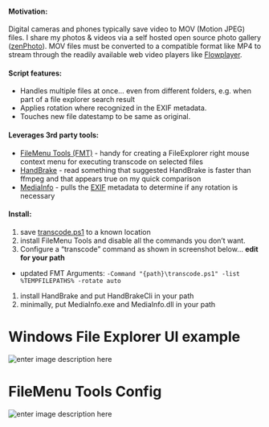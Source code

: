 #### Motivation:

Digital cameras and phones typically save video to MOV (Motion JPEG) files. I share my photos &amp; videos via a self hosted open source photo gallery ([zenPhoto](http://www.zenphoto.org/)). MOV files must be converted to a compatible format like MP4 to stream through the readily available web video players like [Flowplayer](https://flowplayer.org/).

#### Script features:

*   Handles multiple files at once… even from different folders, e.g. when part of a file explorer search result
*   Applies rotation where recognized in the EXIF metadata.
*   Touches new file datestamp to be same as original.

#### Leverages 3rd party tools:

*   [FileMenu Tools (FMT)](http://www.lopesoft.com/en/products) - handy for creating a FileExplorer right mouse context menu for executing transcode on selected files
*   [HandBrake](https://handbrake.fr/downloads.php) - read something that suggested HandBrake is faster than ffmpeg and that appears true on my quick comparison
*   [MediaInfo](http://mediaarea.net/en/MediaInfo/Download/Windows) - pulls the [EXIF](https://en.wikipedia.org/wiki/Exchangeable_image_file_format) metadata to determine if any rotation is necessary

#### Install:

1.  save [transcode.ps1](https://raw.githubusercontent.com/Beej126/PowerShell/master/transcode.ps1) to a known location
1.  install FileMenu Tools and disable all the commands you don’t want.
1. Configure a “transcode” command as shown in screenshot below... **edit for your path**
  * updated FMT Arguments: ```-Command "{path}\transcode.ps1" -list %TEMPFILEPATHS% -rotate auto```
1.  install HandBrake and put HandBrakeCli in your path
1.  minimally, put MediaInfo.exe and MediaInfo.dll in your path

# Windows File Explorer UI example

![enter image description here](http://www.BeejBlog.com/wp-content/uploads/2015/11/Snap6.png)

# FileMenu Tools Config

![enter image description here](http://www.BeejBlog.com/wp-content/uploads/2015/11/Snap1.png)
